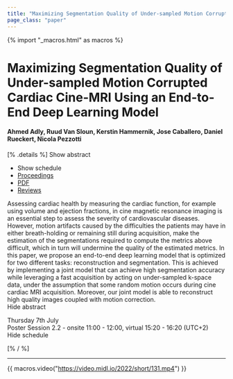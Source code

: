 ```yaml
---
title: "Maximizing Segmentation Quality of Under-sampled Motion Corrupted Cardiac Cine-MRI Using an End-to-End Deep Learning Model"
page_class: "paper"
---
```


{% import "_macros.html" as macros %}

# Maximizing Segmentation Quality of Under-sampled Motion Corrupted Cardiac Cine-MRI Using an End-to-End Deep Learning Model

#### Ahmed Adly, Ruud Van Sloun, Kerstin Hammernik, Jose Caballero, Daniel Rueckert, Nicola Pezzotti

[% .details %]
<a class="toggle_visibility" data-selector=".abstract" data-level="3">Show abstract</a>
- <a class="toggle_visibility" data-selector=".schedule" data-level="3">Show schedule</a>
- <a href="">Proceedings</a>
- <a href="https://openreview.net/pdf?id=oZvqfAczKji">PDF</a>
- <a href="https://openreview.net/forum?id=oZvqfAczKji">Reviews</a>

<p>
    <span class="abstract">
        Assessing cardiac health by measuring the cardiac function, for example using volume and ejection fractions, in cine magnetic resonance imaging is an essential step to assess the severity of cardiovascular diseases. However, motion artifacts caused by the difficulties the patients may have in either breath-holding or remaining still during acquisition, make the estimation of the segmentations required to compute the metrics above difficult, which in turn will undermine the quality of the estimated metrics. In this paper, we propose an end-to-end deep learning model that is optimized for two different tasks: reconstruction and segmentation. This is achieved by implementing a joint model that can achieve high segmentation accuracy while leveraging a fast acquisition by acting on under-sampled k-space data, under the assumption that some random motion occurs during cine cardiac MRI acquisition. Moreover, our joint model is able to reconstruct high quality images coupled with motion correction.
        <br>
        <span class="actions"><a class="toggle_visibility" data-level="2">Hide abstract</a></span>
    </span>
</p>

<p>
    <span class="schedule">
        Thursday 7th July<br>Poster Session 2.2 - onsite 11:00 - 12:00, virtual 15:20 - 16:20 (UTC+2)
        <br>
        <span class="actions"><a class="toggle_visibility" data-level="2">Hide schedule</a></span>
    </span>
</p>

[% / %]


---
{{ macros.video("https://video.midl.io/2022/short/131.mp4") }}
